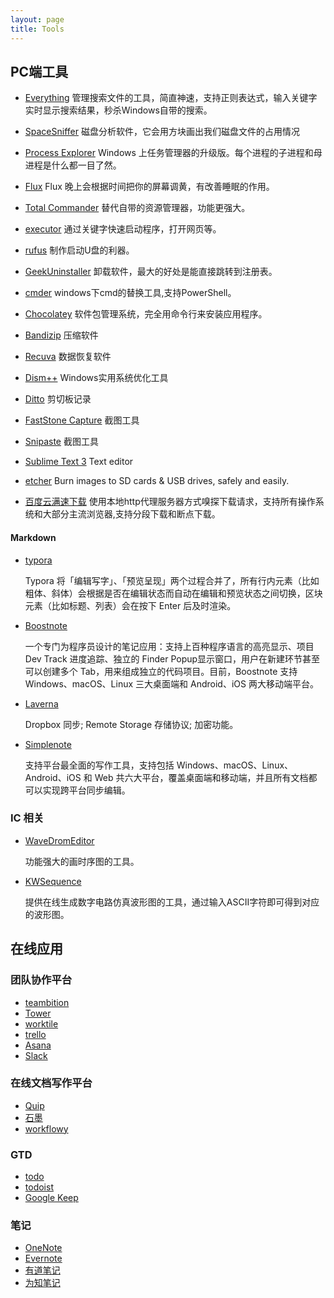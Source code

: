 ```yaml
---
layout: page
title: Tools
---
```


## PC端工具

- [Everything](http://www.voidtools.com/)
  管理搜索文件的工具，简直神速，支持正则表达式，输入关键字实时显示搜索结果，秒杀Windows自带的搜索。

- [SpaceSniffer](http://www.uderzo.it/main_products/space_sniffer/index.html)
  磁盘分析软件，它会用方块画出我们磁盘文件的占用情况

- [Process Explorer](http://download.cnet.com/Process-Explorer/3000-2094_4-10223605.html)
  Windows 上任务管理器的升级版。每个进程的子进程和母进程是什么都一目了然。

- [Flux](https://justgetflux.com/)
  Flux 晚上会根据时间把你的屏幕调黄，有改善睡眠的作用。</p>

- [Total Commander](http://www.ghisler.com/)
  替代自带的资源管理器，功能更强大。

- [executor](http://www.executor.dk/)
  通过关键字快速启动程序，打开网页等。

- [rufus](http://rufus.akeo.ie/)
  制作启动U盘的利器。

- [GeekUninstaller](http://www.geekuninstaller.com/)
  卸载软件，最大的好处是能直接跳转到注册表。

- [cmder](http://cmder.net/)
  windows下cmd的替换工具,支持PowerShell。

- [Chocolatey](https://chocolatey.org/)
  软件包管理系统，完全用命令行来安装应用程序。

- [Bandizip](https://www.bandisoft.com/bandizip/)
  压缩软件

- [Recuva](https://www.piriform.com/recuva/download)
  数据恢复软件

- [Dism++](https://www.chuyu.me/en/index.html)
  Windows实用系统优化工具

- [Ditto](http://ditto-cp.sourceforge.net/)
  剪切板记录

- [FastStone Capture](http://faststone.org/FSCaptureDetail.htm)
  截图工具

- [Snipaste](http://www.snapfiles.com/get/snipaste.html)
  截图工具

- [Sublime Text 3](https://www.sublimetext.com/3)
  Text editor

- [etcher](https://etcher.io/)
  Burn images to SD cards & USB drives, safely and easily.

- [百度云满速下载](https://github.com/proxyee-down-org/proxyee-down)
  使用本地http代理服务器方式嗅探下载请求，支持所有操作系统和大部分主流浏览器,支持分段下载和断点下载。

#### Markdown

- [typora](https://typora.io/)

  Typora 将「编辑写字」、「预览呈现」两个过程合并了，所有行内元素（比如粗体、斜体）会根据是否在编辑状态而自动在编辑和预览状态之间切换，区块元素（比如标题、列表）会在按下 Enter 后及时渲染。

- [Boostnote](https://boostnote.io/)

  一个专门为程序员设计的笔记应用：支持上百种程序语言的高亮显示、项目 Dev Track 进度追踪、独立的 Finder Popup显示窗口，用户在新建环节甚至可以创建多个 Tab，用来组成独立的代码项目。目前，Boostnote 支持 Windows、macOS、Linux 三大桌面端和 Android、iOS 两大移动端平台。

- [Laverna](https://laverna.cc/)

  Dropbox 同步; Remote Storage 存储协议; 加密功能。

- [Simplenote](https://simplenote.com/)

  支持平台最全面的写作工具，支持包括 Windows、macOS、Linux、Android、iOS 和 Web 共六大平台，覆盖桌面端和移动端，并且所有文档都可以实现跨平台同步编辑。

### IC 相关
- [WaveDromEditor](http://wavedrom.com/editor.html)

  功能强大的画时序图的工具。

- [KWSequence](http://kellen.wang/zh/kwsequence-javascript-project/)

  提供在线生成数字电路仿真波形图的工具，通过输入ASCII字符即可得到对应的波形图。

## 在线应用

### 团队协作平台

- [teambition](https://www.teambition.com)
- [Tower](https://tower.im)
- [worktile](https://worktile.com)
- [trello](https://trello.com/)
- [Asana](https://asana.com/)
- [Slack](https://slack.com)

### 在线文档写作平台

- [Quip](https://quip.com/)
- [石墨](https://shimo.im/)
- [workflowy](https://workflowy.com/)

### GTD

- [todo](https://todo.microsoft.com)
- [todoist](https://todoist.com)
- [Google Keep](https://keep.google.com/)

### 笔记

- [OneNote]()
- [Evernote]()
- [有道笔记]()
- [为知笔记]()
